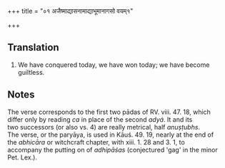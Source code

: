 +++
title = "०१ अजैष्माद्यासनामाद्याभूमानागसो वयम्१"

+++
## Translation
1. We have conquered today, we have won today; we have become  
guiltless.

## Notes
The verse corresponds to the first two pādas of RV. viii. 47. 18, which  
differ only by reading *ca* in place of the second *adyá*. It and its  
two successors (or also vs. 4) are really metrical, half *anuṣṭubhs*.  
The verse, or the paryāya, is used in Kāuś. 49. 19, nearly at the end of  
the *abhicāra* or witchcraft chapter, with xiii. 1. 28 and 3. 1, to  
accompany the putting on of *adhipāśas* (conjectured 'gag' in the minor  
Pet. Lex.).

